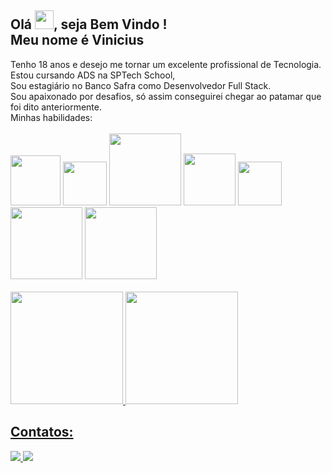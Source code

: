 <div>
 <h2>Olá <img src="https://cdn.jsdelivr.net/gh/devicons/devicon/icons/github/github-original.svg" width="30px" />, seja Bem Vindo ! <br>
 Meu nome é <b>Vinicius</b></h2>
 Tenho 18 anos e desejo me tornar um excelente profissional de Tecnologia.<br>
 Estou cursando ADS na SPTech School,<br>
 Sou estagiário no Banco Safra como Desenvolvedor Full Stack.<br>
 Sou apaixonado por desafios, só assim conseguirei chegar ao patamar que foi dito anteriormente.
</div>

<div>
    Minhas habilidades: <br> <br>
    <img src="https://img.shields.io/badge/HTML5-E34F26?style=for-the-badge&logo=html5&logoColor=white" width="80px"/>
    <img src="https://img.shields.io/badge/CSS3-1572B6?style=for-the-badge&logo=css3&logoColor=white" width="70px"/>
    <img src=	"https://img.shields.io/badge/JavaScript-323330?style=for-the-badge&logo=javascript&logoColor=F7DF1E" width="115px"/> 
    <img src="https://img.shields.io/badge/MySQL-00000F?style=for-the-badge&logo=mysql&logoColor=white" width="83px"/>
    <img src="https://img.shields.io/badge/.NET-5C2D91?style=for-the-badge&logo=.net&logoColor=white" width="70px"/>
    <img src="https://img.shields.io/badge/Angular-DD0031?style=for-the-badge&logo=angular&logoColor=white" width="115px"/>
    <img src="https://img.shields.io/badge/TypeScript-007ACC?style=for-the-badge&logo=typescript&logoColor=white" width="115px"/>
 
</div>

<br> 
<div>
<a href="https://github.com/viniciussoares18">
<img height="180em" src="https://github-readme-stats.vercel.app/api/top-langs/?username=viniciussoares18&layout=compact&langs_count=7&theme=tokyonight"/>
<img height="180em" src="https://github-readme-stats.vercel.app/api?username=viniciussoares18&show_icons=true&theme=tokyonight&include_all_commits=true&count_private=true"/>
</div>

<h2>Contatos:</h2>
<div>
 <a href="mailto:vinicius.souza@sptech.school">
  <img src="https://img.shields.io/badge/Gmail-D14836?style=for-the-badge&logo=gmail&logoColor=white">
 </a>
 <a href="https://www.linkedin.com/in/vinicius-soares-0806a9191/">
  <img src="https://img.shields.io/badge/LinkedIn-0077B5?style=for-the-badge&logo=linkedin&logoColor=white">
 </a>   
 <div>
